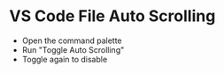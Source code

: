 # VS Code File Auto Scrolling

- Open the command palette
- Run "Toggle Auto Scrolling"
- Toggle again to disable
